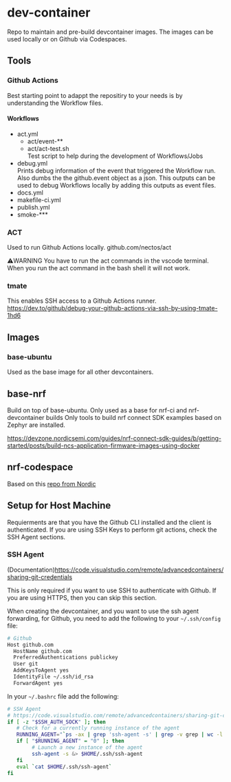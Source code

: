 # dev-container

Repo to maintain and pre-build devcontainer images.
The images can be used locally or on Github via Codespaces.

## Tools

### Github Actions

Best starting point to adappt the repositiry to your needs is by understanding the Workflow files.

#### Workflows

- act.yml
   - act/event-**
   - act/act-test.sh  
      Test script to help during the development of Workflows/Jobs
- debug.yml  
   Prints debug information of the event that triggered the Workflow run. Also dumbs the the github.event object as a json.
   This outputs can be used to debug Workflows locally by adding this outputs as event files.
- docs.yml
- makefile-ci.yml
- publish.yml
- smoke-***

### ACT

Used to run Github Actions locally.
github.com/nectos/act

⚠️WARNING
You have to run the act commands in the vscode terminal. When you run the act command in the bash shell it will not work.

### tmate

This enables SSH access to a Github Actions runner.
<https://dev.to/github/debug-your-github-actions-via-ssh-by-using-tmate-1hd6>


## Images

### base-ubuntu

Used as the base image for all other devcontainers.


## base-nrf

Build on top of base-ubuntu.
Only used as a base for nrf-ci and nrf-devcontainer builds
Only tools to build nrf connect SDK examples based on Zephyr are installed.

<https://devzone.nordicsemi.com/guides/nrf-connect-sdk-guides/b/getting-started/posts/build-ncs-application-firmware-images-using-docker>

## nrf-codespace

Based on this [repo from Nordic](https://github.com/NordicPlayground/nrf-docker)

## Setup for Host Machine

Requierments are that you have the Github CLI installed and the client is authenticated.
If you are using SSH Keys to perform git actions, check the SSH Agent sections.
### SSH Agent

(Documentation)<https://code.visualstudio.com/remote/advancedcontainers/sharing-git-credentials>

This is only required if you want to use SSH to authenticate with Github.
If you are using HTTPS, then you can skip this section.

When creating the devcontainer, and you want to use the ssh agent forwarding,
for Github, you need to add the following to your `~/.ssh/config` file:

```bash
# Github
Host github.com
  HostName github.com
  PreferredAuthentications publickey
  User git
  AddKeysToAgent yes
  IdentityFile ~/.ssh/id_rsa
  ForwardAgent yes
```

In your `~/.bashrc` file add the following:

```bash
# SSH Agent
# https://code.visualstudio.com/remote/advancedcontainers/sharing-git-credentials
if [ -z "$SSH_AUTH_SOCK" ]; then
   # Check for a currently running instance of the agent
   RUNNING_AGENT="`ps -ax | grep 'ssh-agent -s' | grep -v grep | wc -l | tr -d '[:space:]'`"
   if [ "$RUNNING_AGENT" = "0" ]; then
        # Launch a new instance of the agent
        ssh-agent -s &> $HOME/.ssh/ssh-agent
   fi
   eval `cat $HOME/.ssh/ssh-agent`
fi
```
